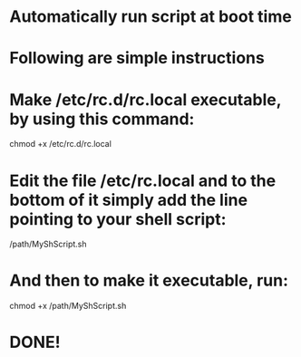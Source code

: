 # Automatically run script at boot time
# Following are simple instructions
# Make /etc/rc.d/rc.local executable, by using this command:
  chmod +x /etc/rc.d/rc.local
# Edit the file /etc/rc.local and to the bottom of it simply add the line pointing to your shell script:
  /path/MyShScript.sh
# And then to make it executable, run:
  chmod +x /path/MyShScript.sh
# DONE!


